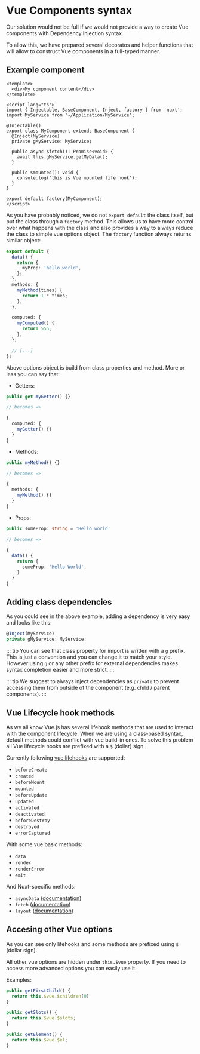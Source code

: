 # Vue Components syntax

Our solution would not be full if we would not provide a way to create Vue components with Dependency Injection syntax.

To allow this, we have prepared several decoratos and helper functions that will allow to construct Vue components in a full-typed manner.

## Example component

```vue
<template>
  <div>My component content</div>
</template>

<script lang="ts">
import { Injectable, BaseComponent, Inject, factory } from 'nuxt';
import MyService from '~/Application/MyService';

@Injectable()
export class MyComponent extends BaseComponent {
  @Inject(MyService)
  private gMyService: MyService;

  public async $fetch(): Promise<void> {
    await this.gMyService.getMyData();
  }

  public $mounted(): void {
    console.log('this is Vue mounted life hook');
  }
}

export default factory(MyComponent);
</script>
```

As you have probably noticed, we do not `export default` the class itself, but put the class through a `factory` method.
This allows us to have more control over what happens with the class and also provides a way to always reduce the class to simple vue options object. The `factory` function always returns similar object:

```ts
export default {
  data() {
    return {
      myProp: 'hello world',
    };
  },
  methods: {
    myMethod(times) {
      return 1 * times;
    },
  },

  computed: {
    myComputed() {
      return 555;
    },
  },

  // [...]
};
```

Above options object is build from class properties and method. More or less you can say that:

- Getters:

```ts
public get myGetter() {}

// becomes =>

{
  computed: {
    myGetter() {}
  }
}
```

- Methods:

```ts
public myMethod() {}

// becomes =>

{
  methods: {
    myMethod() {}
  }
}
```

- Props:

```ts
public someProp: string = 'Hello world'

// becomes =>

{
  data() {
    return {
      someProp: 'Hello World',
    }
  }
}
```

## Adding class dependencies

As you could see in the above example, adding a dependency is very easy and looks like this:

```ts
@Inject(MyService)
private gMyService: MyService;
```

::: tip
You can see that class property for import is written with a `g` prefix. This is just a convention and you can change it to match your style.
However using `g` or any other prefix for external dependencies makes syntax completion easier and more strict.
:::

::: tip
We suggest to always inject dependencies as `private` to prevent accessing them from outside of the component (e.g. child / parent components).
:::

## Vue Lifecycle hook methods

As we all know Vue.js has several lifehook methods that are used to interact with the component lifecycle.
When we are using a class-based syntax, default methods could conflict with vue build-in ones. To solve this problem all Vue lifecycle hooks are prefixed with a `$` (dollar) sign.

Currently following [vue lifehooks](https://vuejs.org/v2/api/#Options-Lifecycle-Hooks) are supported:

- `beforeCreate`
- `created`
- `beforeMount`
- `mounted`
- `beforeUpdate`
- `updated`
- `activated`
- `deactivated`
- `beforeDestroy`
- `destroyed`
- `errorCaptured`

With some vue basic methods:

- `data`
- `render`
- `renderError`
- `emit`

And Nuxt-specific methods:

- `asyncData` ([documentation](https://nuxtjs.org/guide/async-data))
- `fetch` ([documentation](https://nuxtjs.org/api/pages-fetch))
- `layout` ([documentation](https://nuxtjs.org/api/pages-layout))

## Accesing other Vue options

As you can see only lifehooks and some methods are prefixed using `$` (dollar sign).

All other vue options are hidden under `this.$vue` property. If you need to access more advanced options you can easily use it.

Examples:

```ts
public getFirstChild() {
  return this.$vue.$children[0]
}

public getSlots() {
  return this.$vue.$slots;
}

public getElement() {
  return this.$vue.$el;
}
```
